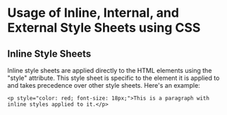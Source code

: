 # Usage of Inline, Internal, and External Style Sheets using CSS

## Inline Style Sheets

Inline style sheets are applied directly to the HTML elements using the "style" attribute. This style sheet is specific to the element it is applied to and takes precedence over other style sheets. Here's an example:

```
<p style="color: red; font-size: 18px;">This is a paragraph with inline styles applied to it.</p>
```
